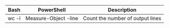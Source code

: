 
| Bash  | PowerShell           | Description                      |
| ----- | -------------------- | -------------------------------- |
| wc -l | Measure-Object -line | Count the number of output lines |
